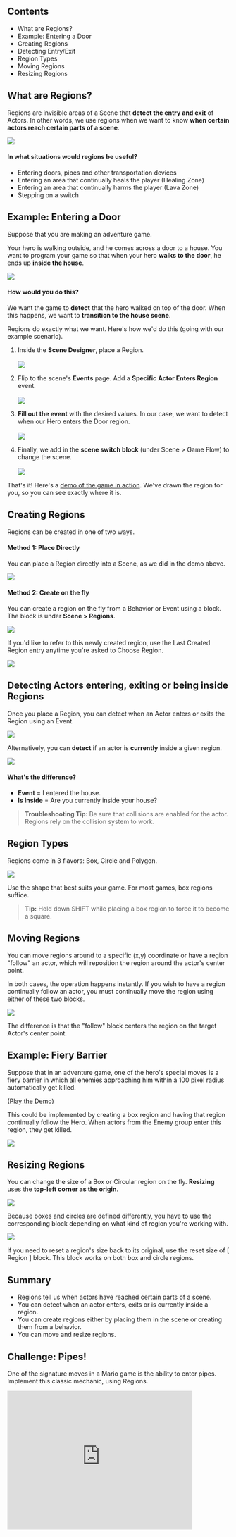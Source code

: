 ## Contents

* What are Regions?
* Example: Entering a Door
* Creating Regions
* Detecting Entry/Exit
* Region Types
* Moving Regions
* Resizing Regions
 

## What are Regions?

Regions are invisible areas of a Scene that **detect the entry and exit** of Actors. In other words, we use regions when we want to know **when certain actors reach certain parts of a scene**.

![](https://static.stencyl.com/pedia2/ch4/regions/image09.png)

#### In what situations would regions be useful?

* Entering doors, pipes and other transportation devices
* Entering an area that continually heals the player (Healing Zone)
* Entering an area that continually harms the player (Lava Zone)
* Stepping on a switch


## Example: Entering a Door

Suppose that you are making an adventure game.

Your hero is walking outside, and he comes across a door to a house. You want to program your game so that when your hero **walks to the door**, he ends up **inside the house**.

![](https://static.stencyl.com/pedia2/ch4/regions/image12.png)
 
#### How would you do this?

We want the game to **detect** that the hero walked on top of the door. When this happens, we want to **transition to the house scene**.

Regions do exactly what we want. Here's how we'd do this (going with our example scenario).

1. Inside the **Scene Designer**, place a Region.<br/><br/>![](https://static.stencyl.com/pedia2/ch4/regions/image06.png)<br/>

2. Flip to the scene's **Events** page. Add a **Specific Actor Enters Region** event.<br/><br/>![](https://static.stencyl.com/pedia2/ch4/regions/image04.png)<br/>

3. **Fill out the event** with the desired values. In our case, we want to detect when our Hero enters the Door region.<br/><br/>![](https://static.stencyl.com/pedia2/ch4/regions/image03.png)<br/>

4. Finally, we add in the **scene switch block** (under Scene > Game Flow) to change the scene.<br/><br/>![](https://static.stencyl.com/pedia2/ch4/regions/image13.png)

That's it! Here's a [demo of the game in action](https://static.stencyl.com/pedia2/ch4/regions/region-1.html). We've drawn the region for you, so you can see exactly where it is.


## Creating Regions

Regions can be created in one of two ways.

#### Method 1: Place Directly
You can place a Region directly into a Scene, as we did in the demo above.

![](https://static.stencyl.com/pedia2/ch4/regions/image06.png)

#### Method 2: Create on the fly
You can create a region on the fly from a Behavior or Event using a block. The block is under **Scene > Regions**.

![](https://static.stencyl.com/pedia2/ch4/regions/image14.png)

If you'd like to refer to this newly created region, use the Last Created Region entry anytime you're asked to Choose Region.

![](https://static.stencyl.com/pedia2/ch4/regions/image10.png)

 
## Detecting Actors entering, exiting or being inside Regions

Once you place a Region, you can detect when an Actor enters or exits the Region using an Event.

![](https://static.stencyl.com/pedia2/ch4/regions/image03.png)

Alternatively, you can **detect** if an actor is **currently** inside a given region.

![](https://static.stencyl.com/pedia2/ch4/regions/image07.png)

#### What's the difference?

* **Event** = I entered the house.
* **Is Inside** = Are you currently inside your house?

> **Troubleshooting Tip:** Be sure that collisions are enabled for the actor. Regions rely on the collision system to work.


## Region Types

Regions come in 3 flavors: Box, Circle and Polygon.

![](https://static.stencyl.com/pedia2/ch4/regions/image01.png)

Use the shape that best suits your game. For most games, box regions suffice.

> **Tip:** Hold down SHIFT while placing a box region to force it to become a square.


## Moving Regions

You can move regions around to a specific (x,y) coordinate or have a region "follow" an actor, which will reposition the region around the actor's center point.

In both cases, the operation happens instantly. If you wish to have a region continually follow an actor, you must continually move the region using either of these two blocks.

![](https://static.stencyl.com/pedia2/ch4/regions/image16.png)

The difference is that the "follow" block centers the region on the target Actor's center point.

 
## Example: Fiery Barrier

Suppose that in an adventure game, one of the hero's special moves is a fiery barrier in which all enemies approaching him within a 100 pixel radius automatically get killed.

([Play the Demo](https://static.stencyl.com/pedia2/ch4/regions/RegionsDemo.html))

This could be implemented by creating a box region and having that region continually follow the Hero. When actors from the Enemy group enter this region, they get killed.

![](https://static.stencyl.com/pedia2/ch4/regions/image00.png)

 
## Resizing Regions

You can change the size of a Box or Circular region on the fly. **Resizing** uses the **top-left corner as the origin**.

![](https://static.stencyl.com/pedia2/ch4/regions/image05.png)

Because boxes and circles are defined differently, you have to use the corresponding block depending on what kind of region you're working with.

![](https://static.stencyl.com/pedia2/ch4/regions/image15.png)

If you need to reset a region's size back to its original, use the reset size of [ Region ] block. This block works on both box and circle regions.


## Summary

* Regions tell us when actors have reached certain parts of a scene.
* You can detect when an actor enters, exits or is currently inside a region.
* You can create regions either by placing them in the scene or creating them from a behavior.
* You can move and resize regions.
 

## Challenge: Pipes!

One of the signature moves in a Mario game is the ability to enter pipes. Implement this classic mechanic, using Regions.

<embed allowscriptaccess="never" height="315" loop="true" play="true" quality="high" src="http://www.youtube.com/v/ZX-mEw6YmDM?version=3&amp;hl=en_US" type="application/x-shockwave-flash" width="420">
